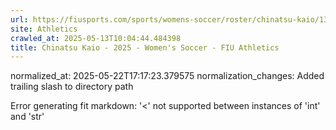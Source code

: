 ```yaml
---
url: https://fiusports.com/sports/womens-soccer/roster/chinatsu-kaio/13230/
site: Athletics
crawled_at: 2025-05-13T10:04:44.484398
title: Chinatsu Kaio - 2025 - Women's Soccer - FIU Athletics
---
```

normalized_at: 2025-05-22T17:17:23.379575
normalization_changes: Added trailing slash to directory path

Error generating fit markdown: '<' not supported between instances of 'int' and 'str'
